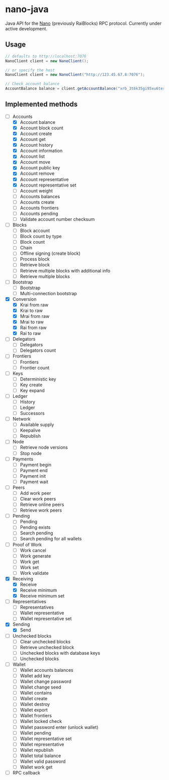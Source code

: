 # nano-java

Java API for the [Nano](http://nano.org/en) (previously RaiBlocks) RPC protocol. Currently under active development.

## Usage

```java
// defaults to http://localhost:7076
NanoClient client = new NanoClient();

// or specify the host
NanoClient client = new NanoClient("http://123.45.67.8:7076");

// Check account balance
AccountBalance balance = client.getAccountBalance("xrb_3t6k35gi95xu6tergt6p69ck76ogmitsa8mnijtpxm9fkcm736xtoncuohr3");
```

## Implemented methods

- [ ] Accounts
  - [x] Account balance
  - [x] Account block count
  - [x] Account create
  - [x] Account get
  - [x] Account history
  - [x] Account information
  - [x] Account list
  - [x] Account move
  - [x] Account public key
  - [x] Account remove
  - [x] Account representative
  - [x] Account representative set
  - [ ] Account weight
  - [ ] Accounts balances
  - [ ] Accounts create
  - [ ] Accounts frontiers
  - [ ] Accounts pending
  - [ ] Validate account number checksum
- [ ] Blocks
  - [ ] Block account
  - [ ] Block count by type
  - [ ] Block count
  - [ ] Chain
  - [ ] Offline signing (create block)
  - [ ] Process block
  - [ ] Retrieve block
  - [ ] Retrieve multiple blocks with additional info
  - [ ] Retrieve multiple blocks
- [ ] Bootstrap
  - [ ] Bootstrap
  - [ ] Multi-connection bootstrap
- [x] Conversion
  - [x] Krai from raw
  - [x] Krai to raw
  - [x] Mrai from raw
  - [x] Mrai to raw
  - [x] Rai from raw
  - [x] Rai to raw
- [ ] Delegators
  - [ ] Delegators
  - [ ] Delegators count
- [ ] Frontiers
  - [ ] Frontiers
  - [ ] Frontier count
- [ ] Keys
  - [ ] Deterministic key
  - [ ] Key create
  - [ ] Key expand
- [ ] Ledger
  - [ ] History
  - [ ] Ledger
  - [ ] Successors
- [ ] Network
  - [ ] Available supply
  - [ ] Keepalive
  - [ ] Republish
- [ ] Node
  - [ ] Retrieve node versions
  - [ ] Stop node
- [ ] Payments
  - [ ] Payment begin
  - [ ] Payment end
  - [ ] Payment init
  - [ ] Payment wait
- [ ] Peers
  - [ ] Add work peer
  - [ ] Clear work peers
  - [ ] Retrieve online peers
  - [ ] Retrieve work peers
- [ ] Pending
  - [ ] Pending
  - [ ] Pending exists
  - [ ] Search pending
  - [ ] Search pending for all wallets
- [ ] Proof of Work
  - [ ] Work cancel
  - [ ] Work generate
  - [ ] Work get
  - [ ] Work set
  - [ ] Work validate
- [x] Receiving
  - [x] Receive
  - [x] Receive minimum
  - [x] Receive minimum set
- [ ] Representatives
  - [ ] Representatives
  - [ ] Wallet representative
  - [ ] Wallet representative set
- [x] Sending
  - [x] Send
- [ ] Unchecked blocks
  - [ ] Clear unchecked blocks
  - [ ] Retrieve unchecked block
  - [ ] Unchecked blocks with database keys
  - [ ] Unchecked blocks
- [ ] Wallet
  - [ ] Wallet accounts balances
  - [ ] Wallet add key
  - [ ] Wallet change password
  - [ ] Wallet change seed
  - [ ] Wallet contains
  - [ ] Wallet create
  - [ ] Wallet destroy
  - [ ] Wallet export
  - [ ] Wallet frontiers
  - [ ] Wallet locked check
  - [ ] Wallet password enter (unlock wallet)
  - [ ] Wallet pending
  - [ ] Wallet representative set
  - [ ] Wallet representative
  - [ ] Wallet republish
  - [ ] Wallet total balance
  - [ ] Wallet valid password
  - [ ] Wallet work get
- [ ] RPC callback
